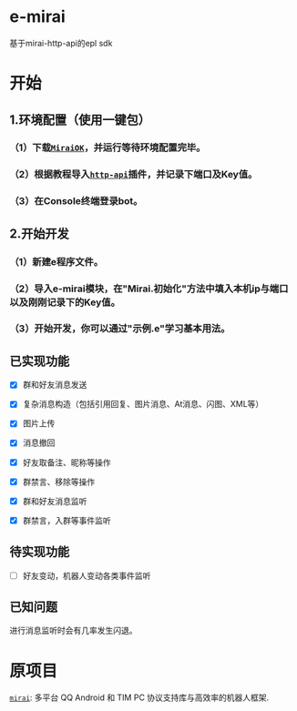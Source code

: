 # e-mirai
 基于mirai-http-api的epl sdk

# 开始

## 1.环境配置（使用一键包）
### （1）下载[`MiraiOK`](https://github.com/LXY1226/MiraiOK)，并运行等待环境配置完毕。
### （2）根据教程导入[`http-api`](https://github.com/project-mirai/mirai-api-http)插件，并记录下端口及Key值。
### （3）在Console终端登录bot。

## 2.开始开发
### （1）新建e程序文件。
### （2）导入e-mirai模块，在"Mirai.初始化"方法中填入本机ip与端口以及刚刚记录下的Key值。
### （3）开始开发，你可以通过"示例.e"学习基本用法。



## 已实现功能

- [x] 群和好友消息发送

- [x] 复杂消息构造（包括引用回复、图片消息、At消息、闪图、XML等）

- [x] 图片上传

- [x] 消息撤回

- [x] 好友取备注、昵称等操作

- [x] 群禁言、移除等操作

- [x] 群和好友消息监听

- [x] 群禁言，入群等事件监听

## 待实现功能

- [ ] 好友变动，机器人变动各类事件监听


## 已知问题

进行消息监听时会有几率发生闪退。



# 原项目
[`mirai`](https://github.com/mamoe/mirai): 多平台 QQ Android 和 TIM PC 协议支持库与高效率的机器人框架.

